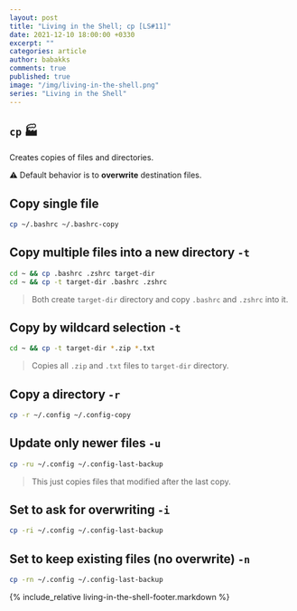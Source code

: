 ```yaml
---
layout: post
title: "Living in the Shell; cp [LS#11]"
date: 2021-12-10 18:00:00 +0330
excerpt: ""
categories: article
author: babakks
comments: true
published: true
image: "/img/living-in-the-shell.png"
series: "Living in the Shell"
---
```


## `cp` 🏭

Creates copies of files and directories.

⚠️ Default behavior is to **overwrite** destination files.

## Copy single file

```sh
cp ~/.bashrc ~/.bashrc-copy
```

## Copy multiple files into a new directory `-t`

```sh
cd ~ && cp .bashrc .zshrc target-dir
cd ~ && cp -t target-dir .bashrc .zshrc
```

> Both create `target-dir` directory and copy `.bashrc` and `.zshrc` into it.

## Copy by wildcard selection `-t`

```sh
cd ~ && cp -t target-dir *.zip *.txt
```

> Copies all `.zip` and `.txt` files to `target-dir` directory.

## Copy a directory `-r`

```sh
cp -r ~/.config ~/.config-copy
```

## Update only newer files `-u`

```sh
cp -ru ~/.config ~/.config-last-backup
```

> This just copies files that modified after the last copy.

## Set to ask for overwriting `-i`

```sh
cp -ri ~/.config ~/.config-last-backup
```

## Set to keep existing files (no overwrite) `-n`

```sh
cp -rn ~/.config ~/.config-last-backup
```

{% include_relative living-in-the-shell-footer.markdown %}
